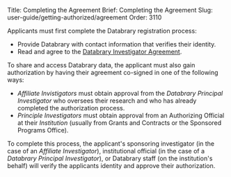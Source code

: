 Title: Completing the Agreement
Brief: Completing the Agreement
Slug: user-guide/getting-authorized/agreement
Order: 3110

Applicants must first complete the Databrary registration process:
- Provide Databrary with contact information that verifies their identity.
- Read and agree to the [Databrary Investigator Agreement](|filename|../policies/investigator-agreement.mdi).

To share and access Databrary data, the applicant must also gain authorization by having their agreement co-signed in one of the following ways:
- *Affiliate Invistigators* must obtain approval from the *Databrary Principal Investigator* who oversees their research and who has already completed the authorization process.
- *Principle Investigators* must obtain approval from an Authorizing Official at their *Institution* (usually from Grants and Contracts or the Sponsored Programs Office).

To complete this process, the applicant's sponsoring investigator (in the case of an *Affiliate Investigator*), institutional official (in the case of a *Databrary Principal Investigator*), or Databrary staff (on the institution's behalf) will verify the applicants identity and approve their authorization.
